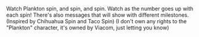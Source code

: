 Watch Plankton spin, and spin, and spin. Watch as the number goes up with each spin! There's also messages that will show with different milestones.
(Inspired by Chihuahua Spin and Taco Spin)
(I don't own any rights to the "Plankton" character, it's owned by Viacom, just letting you know)
